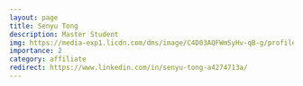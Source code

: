 ```yaml
---
layout: page
title: Senyu Tong
description: Master Student
img: https://media-exp1.licdn.com/dms/image/C4D03AQFWmSyHv-qB-g/profile-displayphoto-shrink_800_800/0/1632203183498?e=1649894400&v=beta&t=6cnjBNEBEAePm9CAAQlN6O6IvE2zRWFbnGiX6DLX04s
importance: 2
category: affiliate
redirect: https://www.linkedin.com/in/senyu-tong-a4274713a/
---
```

